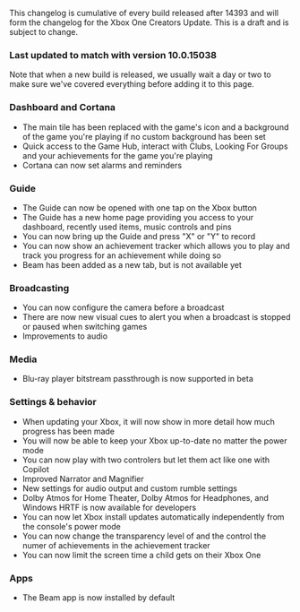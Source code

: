 This changelog is cumulative of every build released after 14393 and will form the changelog for the Xbox One Creators Update. This is a draft and is subject to change.

### Last updated to match with version 10.0.15038
Note that when a new build is released, we usually wait a day or two to make sure we've covered everything before adding it to this page.

### Dashboard and Cortana
- The main tile has been replaced with the game's icon and a background of the game you're playing if no custom background has been set
- Quick access to the Game Hub, interact with Clubs, Looking For Groups and your achievements for the game you're playing
- Cortana can now set alarms and reminders

### Guide
- The Guide can now be opened with one tap on the Xbox button
- The Guide has a new home page providing you access to your dashboard, recently used items, music controls and pins
- You can now bring up the Guide and press "X" or "Y" to record
- You can now show an achievement tracker which allows you to play and track you progress for an achievement while doing so
- Beam has been added as a new tab, but is not available yet

### Broadcasting
- You can now configure the camera before a broadcast
- There are now new visual cues to alert you when a broadcast is stopped or paused when switching games
- Improvements to audio

### Media
- Blu-ray player bitstream passthrough is now supported in beta

### Settings & behavior
- When updating your Xbox, it will now show in more detail how much progress has been made
- You will now be able to keep your Xbox up-to-date no matter the power mode
- You can now play with two controlers but let them act like one with Copilot
- Improved Narrator and Magnifier
- New settings for audio output and custom rumble settings
- Dolby Atmos for Home Theater, Dolby Atmos for Headphones, and Windows HRTF is now available for developers
- You can now let Xbox install updates automatically independently from the console's power mode
- You can now change the transparency level of and the control the numer of achievements in the achievement tracker
- You can now limit the screen time a child gets on their Xbox One

### Apps
- The Beam app is now installed by default